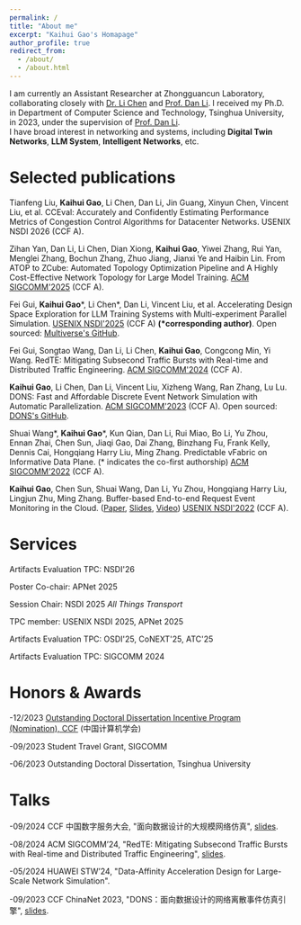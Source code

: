 ```yaml
---
permalink: /
title: "About me"
excerpt: "Kaihui Gao's Homapage"
author_profile: true
redirect_from: 
  - /about/
  - /about.html
---
```

I am currently an Assistant Researcher at Zhongguancun Laboratory, collaborating closely with [Dr. Li Chen](https://drchen.li/) and [Prof. Dan Li](https://nasp.cs.tsinghua.edu.cn/lidan.html).
I received my Ph.D. in Department of Computer Science and Technology, Tsinghua University, in 2023, under the supervision of [Prof. Dan Li](https://nasp.cs.tsinghua.edu.cn/lidan.html).  
I have broad interest in networking and systems, including **Digital Twin Networks**, **LLM System**, **Intelligent Networks**, etc.



Selected publications
======
Tianfeng Liu, **Kaihui Gao**, Li Chen, Dan Li, Jin Guang, Xinyun Chen, Vincent Liu, et al. CCEval: Accurately and Confidently Estimating Performance Metrics of Congestion Control Algorithms for Datacenter Networks. USENIX NSDI 2026 (CCF A).


Zihan Yan, Dan Li, Li Chen, Dian Xiong, **Kaihui Gao**, Yiwei Zhang, Rui Yan, Menglei Zhang, Bochun Zhang, Zhuo Jiang, Jianxi Ye and Haibin Lin. From ATOP to ZCube: Automated Topology Optimization Pipeline and A Highly Cost-Effective Network Topology for Large Model Training. [ACM SIGCOMM'2025](https://conferences.sigcomm.org/sigcomm/2025/) (CCF A).


Fei Gui, **Kaihui Gao**\*, Li Chen\*, Dan Li, Vincent Liu, et al. Accelerating Design Space Exploration for LLM Training Systems with Multi-experiment Parallel Simulation. [USENIX NSDI'2025](https://www.usenix.org/conference/nsdi25/presentation/gui) (CCF A) **(\*corresponding author)**. Open sourced: [Multiverse's GitHub](https://github.com/NASP-THU/multiverse).


Fei Gui, Songtao Wang, Dan Li, Li Chen, **Kaihui Gao**, Congcong Min, Yi Wang. RedTE: Mitigating Subsecond Traffic Bursts with Real-time and Distributed Traffic Engineering. [ACM SIGCOMM'2024](https://conferences.sigcomm.org/sigcomm/2024/) (CCF A).


**Kaihui Gao**, Li Chen, Dan Li, Vincent Liu, Xizheng Wang, Ran Zhang, Lu Lu. DONS: Fast and Affordable Discrete Event Network Simulation with Automatic Parallelization. [ACM SIGCOMM'2023](https://conferences.sigcomm.org/sigcomm/2023/) (CCF A). Open sourced: [DONS's GitHub](https://github.com/dons2023/Data-Oriented-Network-Simulator).


Shuai Wang\*, **Kaihui Gao**\*, Kun Qian, Dan Li, Rui Miao, Bo Li, Yu Zhou, Ennan Zhai, Chen Sun, Jiaqi Gao, Dai Zhang, Binzhang Fu, Frank Kelly, Dennis Cai, Hongqiang Harry Liu, Ming Zhang. Predictable vFabric on Informative Data Plane. (\* indicates the co-first authorship) [ACM SIGCOMM'2022](https://conferences.sigcomm.org/sigcomm/2022/) (CCF A).


**Kaihui Gao**, Chen Sun, Shuai Wang, Dan Li, Yu Zhou, Hongqiang Harry Liu, Lingjun Zhu, Ming Zhang. Buffer-based End-to-end Request Event Monitoring in the Cloud. ([Paper](https://www.usenix.org/system/files/nsdi22-paper-gao_kaihui.pdf), [Slides](https://cloud.tsinghua.edu.cn/f/a6fc57bfe4904b6292e6/), [Video](https://cloud.tsinghua.edu.cn/f/582e36e66b2546f2a2aa/))
[USENIX NSDI'2022](https://www.usenix.org/conference/nsdi22) (CCF A).


Services
======
Artifacts Evaluation TPC: NSDI'26

Poster Co-chair: APNet 2025

Session Chair: NSDI 2025 *All Things Transport*

TPC member: USENIX NSDI 2025, APNet 2025

Artifacts Evaluation TPC: OSDI'25, CoNEXT'25, ATC'25

Artifacts Evaluation TPC: SIGCOMM 2024


Honors & Awards
======
-12/2023 [Outstanding Doctoral Dissertation Incentive Program (Nomination), CCF](https://www.ccf.org.cn/Awards/Awards/2023-12-26/811065.shtml) (中国计算机学会)

-09/2023 Student Travel Grant, SIGCOMM

-06/2023 Outstanding Doctoral Dissertation, Tsinghua University


Talks
======
-09/2024 CCF 中国数字服务大会, "面向数据设计的大规模网络仿真", [slides](https://github.com/PaulGao96/paulgao96.github.io/blob/master/files/%E9%9D%A2%E5%90%91%E6%95%B0%E6%8D%AE%E8%AE%BE%E8%AE%A1%E7%9A%84%E5%A4%A7%E8%A7%84%E6%A8%A1%E7%BD%91%E7%BB%9C%E4%BB%BF%E7%9C%9F%E7%B3%BB%E7%BB%9F-CCF%E6%95%B0%E5%AD%97%E6%9C%8D%E5%8A%A1%E5%A4%A7%E4%BC%9A-%E4%B8%AD%E6%96%87.pdf).

-08/2024 ACM SIGCOMM’24, "RedTE: Mitigating Subsecond Traffic Bursts with Real-time and Distributed Traffic Engineering", [slides](https://github.com/PaulGao96/paulgao96.github.io/blob/master/files/RedTE-Mitigating%20Subsecond%20Traffic%20Bursts%20with%20Real-time%20and%20Distributed%20Traffic%20Engineering.pdf).

-05/2024 HUAWEI STW’24, "Data-Affinity Acceleration Design for Large-Scale Network Simulation".

-09/2023 CCF ChinaNet 2023, "DONS：面向数据设计的网络离散事件仿真引擎", [slides](https://github.com/PaulGao96/paulgao96.github.io/blob/master/files/DONS%E5%AE%A3%E8%AE%B2-CCF%20ChinaNet%20%E6%B8%A9%E5%B7%9E-%E9%AB%98%E5%87%AF%E8%BE%89.pdf).
